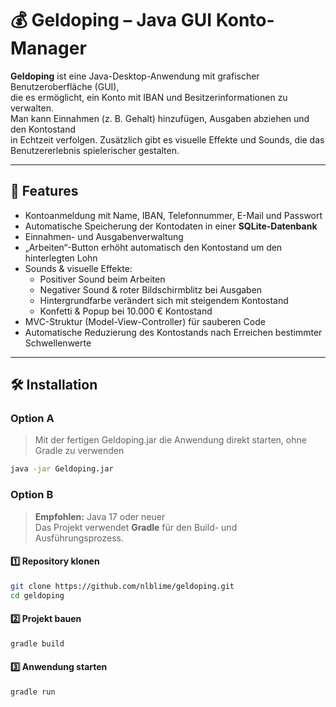# 💰 Geldoping – Java GUI Konto-Manager

**Geldoping** ist eine Java-Desktop-Anwendung mit grafischer Benutzeroberfläche (GUI),  
die es ermöglicht, ein Konto mit IBAN und Besitzerinformationen zu verwalten.  
Man kann Einnahmen (z. B. Gehalt) hinzufügen, Ausgaben abziehen und den Kontostand  
in Echtzeit verfolgen. Zusätzlich gibt es visuelle Effekte und Sounds, die das  
Benutzererlebnis spielerischer gestalten.

---

## 🚀 Features
- Kontoanmeldung mit Name, IBAN, Telefonnummer, E-Mail und Passwort  
- Automatische Speicherung der Kontodaten in einer **SQLite-Datenbank**  
- Einnahmen- und Ausgabenverwaltung  
- „Arbeiten“-Button erhöht automatisch den Kontostand um den hinterlegten Lohn  
- Sounds & visuelle Effekte:
  - Positiver Sound beim Arbeiten  
  - Negativer Sound & roter Bildschirmblitz bei Ausgaben  
  - Hintergrundfarbe verändert sich mit steigendem Kontostand  
  - Konfetti & Popup bei 10.000 € Kontostand  
- MVC-Struktur (Model-View-Controller) für sauberen Code  
- Automatische Reduzierung des Kontostands nach Erreichen bestimmter Schwellenwerte  

---

## 🛠 Installation
### Option A
> Mit der fertigen Geldoping.jar die Anwendung direkt starten, ohne Gradle zu verwenden
```bash
java -jar Geldoping.jar
```

### Option B
> **Empfohlen:** Java 17 oder neuer  
> Das Projekt verwendet **Gradle** für den Build- und Ausführungsprozess.

#### 1️⃣ Repository klonen
```bash
git clone https://github.com/nlblime/geldoping.git
cd geldoping
```

#### 2️⃣ Projekt bauen
```bash
gradle build
```

#### 3️⃣ Anwendung starten
```bash
gradle run
```
